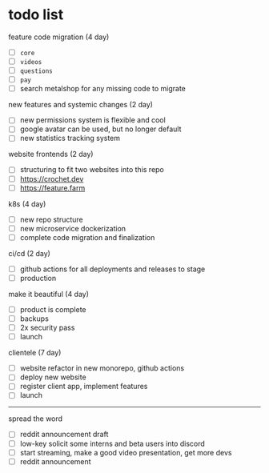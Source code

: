 
# todo list

feature code migration (4 day)
- [ ] `core`
- [ ] `videos`
- [ ] `questions`
- [ ] `pay`
- [ ] search metalshop for any missing code to migrate

new features and systemic changes (2 day)
- [ ] new permissions system is flexible and cool
- [ ] google avatar can be used, but no longer default
- [ ] new statistics tracking system

website frontends (2 day)
- [ ] structuring to fit two websites into this repo
- [ ] https://crochet.dev
- [ ] https://feature.farm

k8s (4 day)
- [ ] new repo structure
- [ ] new microservice dockerization
- [ ] complete code migration and finalization

ci/cd (2 day)
- [ ] github actions for all deployments and releases to stage
- [ ] production

make it beautiful (4 day)
- [ ] product is complete
- [ ] backups
- [ ] 2x security pass
- [ ] launch

clientele (7 day)
- [ ] website refactor in new monorepo, github actions
- [ ] deploy new website
- [ ] register client app, implement features
- [ ] launch

--------

spread the word
- [ ] reddit announcement draft
- [ ] low-key solicit some interns and beta users into discord
- [ ] start streaming, make a good video presentation, get more devs
- [ ] reddit announcement
